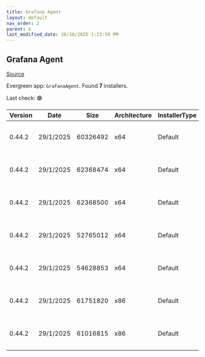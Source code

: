 ```yaml
---
title: Grafana Agent
layout: default
nav_order: 2
parent: G
last_modified_date: 26/10/2025 1:23:59 PM
---
```


## Grafana Agent

[Source](https://grafana.com/docs/agent/)

Evergreen app: `GrafanaAgent`. Found **7** installers.

Last check: 🟢

| Version | Date      | Size     | Architecture | InstallerType | Type | URI                                                                                                                                                                                                                        |
| ------- | --------- | -------- | ------------ | ------------- | ---- | -------------------------------------------------------------------------------------------------------------------------------------------------------------------------------------------------------------------------- |
| 0.44.2  | 29/1/2025 | 60326492 | x64          | Default       | zip  | [https://github.com/grafana/agent/releases/download/v0.44.2/grafana-agent-freebsd-amd64.zip](https://github.com/grafana/agent/releases/download/v0.44.2/grafana-agent-freebsd-amd64.zip)                                   |
| 0.44.2  | 29/1/2025 | 62368474 | x64          | Default       | zip  | [https://github.com/grafana/agent/releases/download/v0.44.2/grafana-agent-windows-amd64.exe.zip](https://github.com/grafana/agent/releases/download/v0.44.2/grafana-agent-windows-amd64.exe.zip)                           |
| 0.44.2  | 29/1/2025 | 62368500 | x64          | Default       | zip  | [https://github.com/grafana/agent/releases/download/v0.44.2/grafana-agent-windows-boringcrypto-amd64.exe.zip](https://github.com/grafana/agent/releases/download/v0.44.2/grafana-agent-windows-boringcrypto-amd64.exe.zip) |
| 0.44.2  | 29/1/2025 | 52765012 | x64          | Default       | zip  | [https://github.com/grafana/agent/releases/download/v0.44.2/grafana-agentctl-freebsd-amd64.zip](https://github.com/grafana/agent/releases/download/v0.44.2/grafana-agentctl-freebsd-amd64.zip)                             |
| 0.44.2  | 29/1/2025 | 54628853 | x64          | Default       | zip  | [https://github.com/grafana/agent/releases/download/v0.44.2/grafana-agentctl-windows-amd64.exe.zip](https://github.com/grafana/agent/releases/download/v0.44.2/grafana-agentctl-windows-amd64.exe.zip)                     |
| 0.44.2  | 29/1/2025 | 61751820 | x86          | Default       | zip  | [https://github.com/grafana/agent/releases/download/v0.44.2/grafana-agent-flow-installer.exe.zip](https://github.com/grafana/agent/releases/download/v0.44.2/grafana-agent-flow-installer.exe.zip)                         |
| 0.44.2  | 29/1/2025 | 61016815 | x86          | Default       | zip  | [https://github.com/grafana/agent/releases/download/v0.44.2/grafana-agent-installer.exe.zip](https://github.com/grafana/agent/releases/download/v0.44.2/grafana-agent-installer.exe.zip)                                   |
